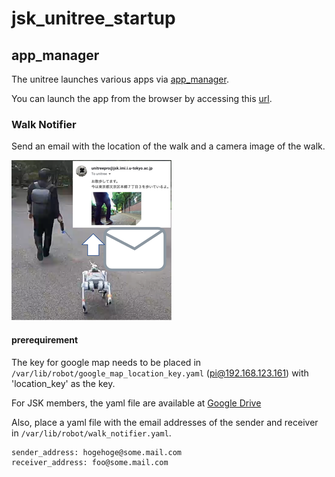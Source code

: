 # jsk_unitree_startup

## app_manager

The unitree launches various apps via [app_manager](https://github.com/pr2/app_manager).

You can launch the app from the browser by accessing this [url](http://192.168.123.161:8000/rwt_app_chooser/).

### Walk Notifier

Send an email with the location of the walk and a camera image of the walk.

![](./apps/walk_notifier/walk_notifier.png)

#### prerequirement

The key for google map needs to be placed in `/var/lib/robot/google_map_location_key.yaml` (pi@192.168.123.161) with 'location_key' as the key.

For JSK members, the yaml file are available at [Google Drive](https://drive.google.com/file/d/1D867WB70GDEN0g9IKXfoTHk-5MUJFiuf/view?usp=sharing)

Also, place a yaml file with the email addresses of the sender and receiver in `/var/lib/robot/walk_notifier.yaml`.

```
sender_address: hogehoge@some.mail.com
receiver_address: foo@some.mail.com
```
